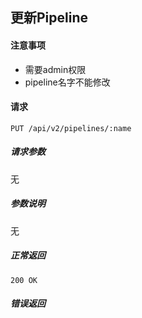 ## 更新Pipeline

#### 注意事项

- 需要admin权限
- pipeline名字不能修改

#### 请求

```
PUT /api/v2/pipelines/:name
```

##### 请求参数

无

##### 参数说明

无

##### 正常返回

```
200 OK
```

##### 错误返回

